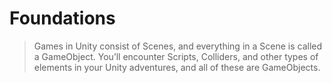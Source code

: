 # Foundations
> Games in Unity consist of Scenes, and everything in a Scene is called a GameObject. You’ll 
> encounter Scripts, Colliders, and other types of elements in your Unity adventures, and all of 
> these are GameObjects. 